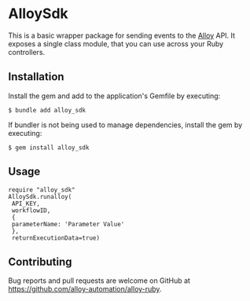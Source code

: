 # AlloySdk
This is a basic wrapper package for sending events to the [Alloy](https://runalloy.com/) API. It exposes a single class module, that you can use across your Ruby controllers.

## Installation

Install the gem and add to the application's Gemfile by executing:

    $ bundle add alloy_sdk

If bundler is not being used to manage dependencies, install the gem by executing:

    $ gem install alloy_sdk

## Usage
```
require "alloy_sdk"
AlloySdk.runalloy(
 API_KEY,
 workflowID,
 {
 parameterName: 'Parameter Value'
 },
 returnExecutionData=true)
```

## Contributing

Bug reports and pull requests are welcome on GitHub at https://github.com/alloy-automation/alloy-ruby.

